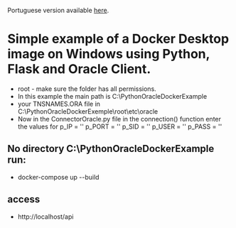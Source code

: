 Portuguese version available [here](https://github.com/LeandrodSouza/PythonOracleDockerExemple/blob/main/README.md).

# Simple example of a Docker Desktop image on Windows using Python, Flask and Oracle Client.
* root - make sure the folder has all permissions.
* In this example the main path is C:\PythonOracleDockerExample
* your TNSNAMES.ORA file in C:\PythonOracleDockerExemple\root\etc\oracle
* Now in the ConnectorOracle.py file in the connection() function enter the values ​​for p_IP = '' p_PORT = '' p_SID = '' p_USER = '' p_PASS = ''
## No directory C:\PythonOracleDockerExample run:
 * docker-compose up --build
## access
 * http://localhost/api